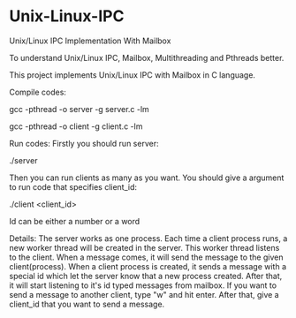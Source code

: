 # Unix-Linux-IPC
Unix/Linux IPC Implementation With Mailbox

To understand Unix/Linux IPC, Mailbox, Multithreading and Pthreads better.

This project implements Unix/Linux IPC with Mailbox in C language.

Compile codes:

gcc -pthread -o server -g server.c -lm

gcc -pthread -o client -g client.c -lm

Run codes:
Firstly you should run server:

./server

Then you can run clients as many as you want. You should give a argument to run code that specifies client_id:

./client <client_id>

Id can be either a number or a word

Details:
The server works as one process. Each time a client process runs, a new worker thread will be created in the server. This worker thread listens to the client. When a message comes, it will send the message to the given client(process).
When a client process is created, it sends a message with a special id which let the server know that a new process created. After that, it will start listening to it's id typed messages from mailbox. If you want to send a message to another client, type "w" and hit enter. After that, give a client_id that you want to send a message.
